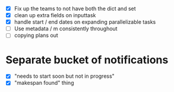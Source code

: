 - [x] Fix up the teams to not have both the dict and set
- [x] clean up extra fields on inputtask
- [x] handle start / end dates on expanding parallelizable tasks
- [ ] Use metadata / m consistently throughout
- [ ] copying plans out 

# Separate bucket of notifications
- [x] "needs to start soon but not in progress"
- [x] "makespan found" thing
